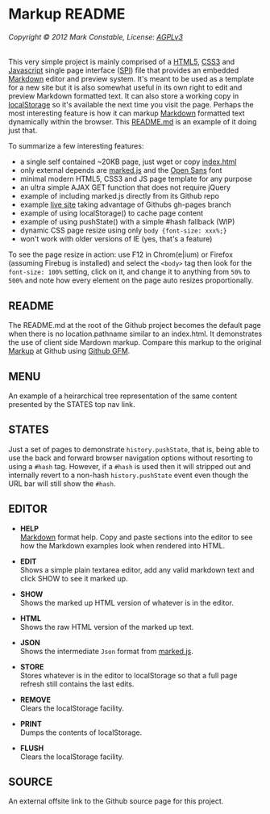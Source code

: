 Markup README
=============

###### Copyright &copy; 2012 Mark Constable, License: [AGPLv3]

This very simple project is mainly comprised of a [HTML5], [CSS3]
and [Javascript] single page interface ([SPI]) file that provides
an embedded [Markdown] editor and preview system. It's meant to
be used as a template for a new site but it is also somewhat
useful in its own right to edit and preview Markdown formatted
text. It can also store a working copy in [localStorage] so it's
available the next time you visit the page. Perhaps the most
interesting feature is how it can markup [Markdown] formatted
text dynamically within the browser. This [README.md] is an
example of it doing just that.

To summarize a few interesting features:

* a single self contained ~20KB page, just wget or copy [index.html]
* only external depends are [marked.js] and the [Open Sans] font
* minimal modern HTML5, CSS3 and JS page template for any purpose
* an ultra simple AJAX GET function that does not require jQuery
* example of including marked.js directly from its Github repo
* example [live site] taking advantage of Githubs gh-pages branch
* example of using localStorage() to cache page content
* example of using pushState() with a simple #hash fallback (WIP)
* dynamic CSS page resize using only `body {font-size: xxx%;}`
* won't work with older versions of IE (yes, that's a feature)

To see the page resize in action: use F12 in Chrom(e|ium) or
Firefox (assuming Firebug is installed) and select the `<body>`
tag then look for the `font-size: 100%` setting, click on it, and
change it to anything from `50%` to `500%` and note how every
element on the page auto resizes proportionally.

README
------

The README.md at the root of the Github project becomes the
default page when there is no location.pathname similar to an
index.html. It demonstrates the use of client side Mardown
markup. Compare this markup to the original [Markup] at Github
using [Github GFM].

MENU
----

An example of a heirarchical tree representation of the same
content presented by the STATES top nav link.


STATES
------

Just a set of pages to demonstrate `history.pushState`, that is,
being able to use the back and forward browser navigation options
without resorting to using a `#hash` tag. However, if a `#hash`
is used then it will stripped out and internally revert to a
non-hash `history.pushState` event even though the URL bar will
still show the `#hash`.

EDITOR
------

- **HELP**<br>
  [Markdown] format help. Copy and paste sections into the
  editor to see how the Markdown examples look when rendered into
  HTML.

- **EDIT**<br>
  Shows a simple plain textarea editor, add any valid markdown
  text and click SHOW to see it marked up.

- **SHOW**<br>
  Shows the marked up HTML version of whatever is in the editor.

- **HTML**<br>
  Shows the raw HTML version of the marked up text.

- **JSON**<br>
  Shows the intermediate `Json` format from [marked.js].

- **STORE**<br>
  Stores whatever is in the editor to localStorage so that a full
  page refresh still contains the last edits.

- **REMOVE**<br>
  Clears the localStorage facility.

- **PRINT**<br>
  Dumps the contents of localStorage.

- **FLUSH**<br>
  Clears the localStorage facility.

SOURCE
------

An external offsite link to the Github source page for this project.

[AGPLv3]: http://www.gnu.org/licenses/agpl.html
[Showdown]: https://github.com/coreyti/showdown
[Markdown]: http://daringfireball.net/projects/markdown
[index.html]: http://markc.github.com/markup/index.html
[pages.github.com]: http://pages.github.com
[marked.js]: https://github.com/chjj/marked
[Open Sans]: http://fonts.googleapis.com/css?family=Open+Sans:300
[Markup]: http://github.com/markc/markup
[live site]: http://markc.github.com/markup
[QtCreator]: http://qt-project.org/wiki/Qt_Creator_Releases
[Github GFM]: http://github.github.com/github-flavored-markdown/
[SPI]: http://en.wikipedia.org/wiki/Single-page_application
[HTML5]: http://en.wikipedia.org/wiki/HTML5
[CSS3]: http://en.wikipedia.org/wiki/CSS3#CSS_3
[Javascript]: http://en.wikipedia.org/wiki/Javascript
[README.md]: README.md
[localStorage]: http://en.wikipedia.org/wiki/LocalStorage
